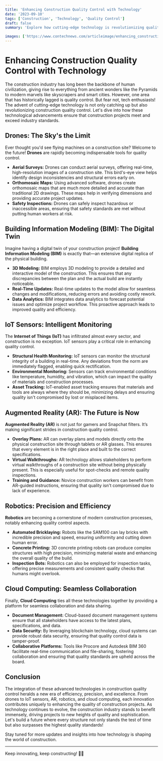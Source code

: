 ```yaml
---
title: 'Enhancing Construction Quality Control with Technology'
date: '2023-09-10'
tags: ['Construction', 'Technology', 'Quality Control']
draft: false
summary: 'Explore how cutting-edge technology is revolutionizing quality control in the construction industry, ensuring projects are completed more efficiently and to higher standards.'

images: ['https://www.contechnews.com/articleimage/enhancing_construction_quality_control_with_technology.png']
---
```


# Enhancing Construction Quality Control with Technology

The construction industry has long been the backbone of human civilization, giving rise to everything from ancient wonders like the Pyramids to modern marvels like skyscrapers and smart cities. However, one area that has historically lagged is quality control. But fear not, tech enthusiasts! The advent of cutting-edge technology is not only catching up but also revolutionizing construction quality control. Let's dive into how these technological advancements ensure that construction projects meet and exceed industry standards.

## Drones: The Sky's the Limit

Ever thought you'd see flying machines on a construction site? Welcome to the future! **Drones** are rapidly becoming indispensable tools for quality control.

- **Aerial Surveys:** Drones can conduct aerial surveys, offering real-time, high-resolution images of a construction site. This bird's-eye view helps identify design inconsistencies and structural errors early on.
- **Orthomosaic Maps:** Using advanced software, drones create orthomosaic maps that are much more detailed and accurate than traditional 2D drawings. These maps help in verifying dimensions and providing accurate project updates.
- **Safety Inspections:** Drones can safely inspect hazardous or inaccessible areas, ensuring that safety standards are met without putting human workers at risk.

## Building Information Modeling (BIM): The Digital Twin

Imagine having a digital twin of your construction project! **Building Information Modeling (BIM)** is exactly that—an extensive digital replica of the physical building.

- **3D Modeling:** BIM employs 3D modeling to provide a detailed and interactive model of the construction. This ensures that any discrepancies between the plan and the actual build are instantly noticeable.
- **Real-Time Updates:** Real-time updates to the model allow for seamless changes and modifications, reducing errors and avoiding costly rework.
- **Data Analytics:** BIM integrates data analytics to forecast potential issues and optimize project workflow. This proactive approach leads to improved quality and efficiency.

## IoT Sensors: Intelligent Monitoring

The **Internet of Things (IoT)** has infiltrated almost every sector, and construction is no exception. IoT sensors play a critical role in enhancing quality control.

- **Structural Health Monitoring:** IoT sensors can monitor the structural integrity of a building in real-time. Any deviations from the norm are immediately flagged, enabling quick rectification.
- **Environmental Monitoring:** Sensors can track environmental conditions like temperature, humidity, and vibration, which can impact the quality of materials and construction processes.
- **Asset Tracking:** IoT-enabled asset tracking ensures that materials and tools are always where they should be, minimizing delays and ensuring quality isn't compromised by lost or misplaced items.

## Augmented Reality (AR): The Future is Now

**Augmented Reality (AR)** is not just for gamers and Snapchat filters. It’s making significant strides in construction quality control.

- **Overlay Plans:** AR can overlay plans and models directly onto the physical construction site through tablets or AR glasses. This ensures that every element is in the right place and built to the correct specifications.
- **Virtual Walkthroughs:** AR technology allows stakeholders to perform virtual walkthroughs of a construction site without being physically present. This is especially useful for spot-checks and remote quality inspections.
- **Training and Guidance:** Novice construction workers can benefit from AR-guided instructions, ensuring that quality isn't compromised due to lack of experience.

## Robotics: Precision and Efficiency

**Robotics** are becoming a cornerstone of modern construction processes, notably enhancing quality control aspects.

- **Automated Bricklaying:** Robots like the SAM100 can lay bricks with incredible precision and speed, ensuring uniformity and cutting down human error.
- **Concrete Printing:** 3D concrete printing robots can produce complex structures with high precision, minimizing material waste and enhancing the overall quality of the build.
- **Inspection Bots:** Robotics can also be employed for inspection tasks, offering precise measurements and consistent quality checks that humans might overlook.

## Cloud Computing: Seamless Collaboration

Finally, **Cloud Computing** ties all these technologies together by providing a platform for seamless collaboration and data sharing.

- **Document Management:** Cloud-based document management systems ensure that all stakeholders have access to the latest plans, specifications, and data.
- **Data Security:** By leveraging blockchain technology, cloud systems can provide robust data security, ensuring that quality control data is tamper-proof.
- **Collaborative Platforms:** Tools like Procore and Autodesk BIM 360 facilitate real-time communication and file-sharing, fostering collaboration and ensuring that quality standards are upheld across the board.

## Conclusion

The integration of these advanced technologies in construction quality control heralds a new era of efficiency, precision, and excellence. From drones to IoT sensors, AR, robotics, and cloud computing, each innovation contributes uniquely to enhancing the quality of construction projects. As technology continues to evolve, the construction industry stands to benefit immensely, driving projects to new heights of quality and sophistication. Let's build a future where every structure not only stands the test of time but also surpasses the highest quality standards!

Stay tuned for more updates and insights into how technology is shaping the world of construction.

---

Keep innovating, keep constructing! 🚀🔨